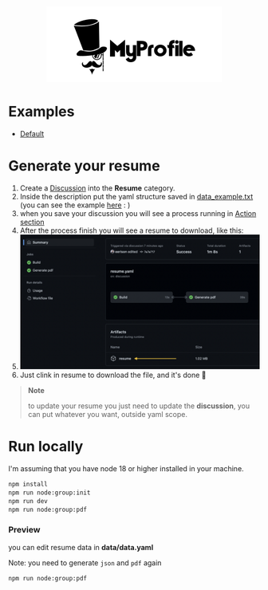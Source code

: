 <p align="center">
  <img src="./doc/logo.webp">
</p>

# Examples
 - [Default](./data/examples/default.pdf)

# Generate your resume

1. Create a [Discussion](https://github.com/shield-wall/myprofile/discussions/categories/resume) into the **Resume** category.
2. Inside the description put the yaml structure saved in [data_example.txt](data/data_example.txt) (you can see the example [here](https://github.com/shield-wall/myprofile/discussions/723) : )
3. when you save your discussion you will see a process running in [Action section](https://github.com/shield-wall/myprofile/actions)
4. After the process finish you will see a resume to download, like this:
5. ![Resume example in pipelines](doc/resume_example_1.png)
6. Just clink in resume to download the file, and it's done :rocket:
> **Note**
> 
> to update your resume you just need to update the **discussion**, you can put whatever you want, outside yaml scope.

# Run locally
I'm assuming that you have node 18 or higher installed in your machine.

```bash
npm install
npm run node:group:init
npm run dev
npm run node:group:pdf
```

### Preview

you can edit resume data in **data/data.yaml**

Note: you need to generate `json` and `pdf` again

```bash
npm run node:group:pdf
```
